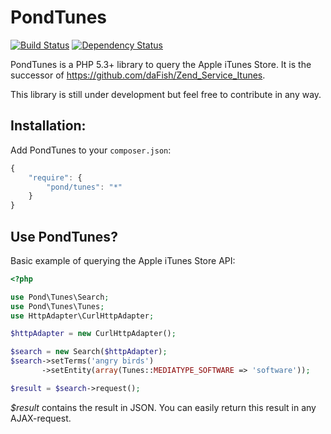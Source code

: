 PondTunes
=========

[![Build Status](https://secure.travis-ci.org/daFish/pondtunes.png)](http://travis-ci.org/daFish/pondtunes)
[![Dependency Status](https://www.versioneye.com/user/projects/5391626e46c473c0260001ec/badge.svg)](https://www.versioneye.com/user/projects/5391626e46c473c0260001ec)

PondTunes is a PHP 5.3+ library to query the Apple iTunes Store. It is the successor of
https://github.com/daFish/Zend_Service_Itunes.

This library is still under development but feel free to contribute in any way.

Installation:
-------------

Add PondTunes to your `composer.json`:

```js
{
    "require": {
        "pond/tunes": "*"
    }
}
```

Use PondTunes?
---------------------

Basic example of querying the Apple iTunes Store API:

```php
<?php

use Pond\Tunes\Search;
use Pond\Tunes\Tunes;
use HttpAdapter\CurlHttpAdapter;

$httpAdapter = new CurlHttpAdapter();

$search = new Search($httpAdapter);
$search->setTerms('angry birds')
       ->setEntity(array(Tunes::MEDIATYPE_SOFTWARE => 'software'));

$result = $search->request();
```

*$result* contains the result in JSON. You can easily return this result in any AJAX-request.
